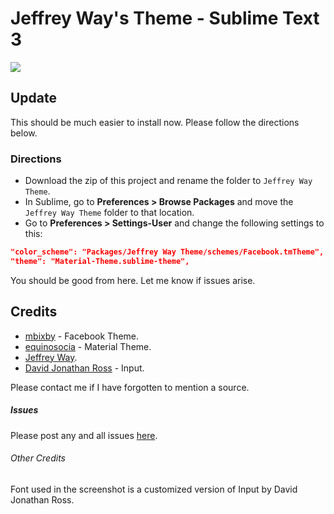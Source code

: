 # Jeffrey Way's Theme - Sublime Text 3

<img src="http://cl.ly/3g1x0q0v1u3b.png" />

## Update
This should be much easier to install now. Please follow the directions below.

### Directions
+ Download the zip of this project and rename the folder to `Jeffrey Way Theme`.
+ In Sublime, go to **Preferences > Browse Packages** and move the `Jeffrey Way Theme` folder to that location.
+ Go to **Preferences > Settings-User** and change the following settings to this: 

```json
"color_scheme": "Packages/Jeffrey Way Theme/schemes/Facebook.tmTheme",
"theme": "Material-Theme.sublime-theme",
```

You should be good from here. Let me know if issues arise.

## Credits
+ [mbixby](https://github.com/mbixby/facebook-color-scheme) - Facebook Theme.
+ [equinosocia](http://equinusocio.github.io/material-theme/) - Material Theme.
+ [Jeffrey Way](https://github.com/JeffreyWay).
+ [David Jonathan Ross](http://www.djr.com/typefaces/Input) - Input.

Please contact me if I have forgotten to mention a source.

##### Issues
Please post any and all issues [here](https://github.com/christopherburton/Jeffrey-Way-Theme/issues).

###### Other Credits
Font used in the screenshot is a customized version of Input by David Jonathan Ross.
